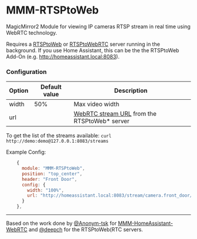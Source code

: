 # MMM-RTSPtoWeb

MagicMirror2 Module for viewing IP cameras RTSP stream in real time using WebRTC technology.

Requires a [RTSPtoWeb](https://github.com/deepch/RTSPtoWeb) or [RTSPtoWebRTC](https://github.com/deepch/RTSPtoWebRTC) server running in the background. If you use Home Assistant, this can be the the RTSPtoWeb Add-On (e.g. http://homeassistant.local:8083).

### Configuration

| Option | Default value | Description |
| ------ | ------------- | ----------- |
| width | 50% | Max video width |
| url | | [WebRTC stream URL](https://github.com/deepch/RTSPtoWeb/blob/master/docs/api.md#webrtc) from the RTSPtoWeb* server |

To get the list of the streams available: `curl http://demo:demo@127.0.0.1:8083/streams`

Example Config:

```js
    {
      module: "MMM-RTSPtoWeb",
      position: "top_center",
      header: "Front Door",
      config: {
        width: "100%",
        url: "http://homeassistant.local:8083/stream/camera.front_door/channel/0/webrtc"
      }
    },
```

---

Based on the work done by [@Anonym-tsk](https://github.com/Anonym-tsk/) for [MMM-HomeAssistant-WebRTC](https://github.com/Anonym-tsk/MMM-HomeAssistant-WebRTC) and [@deepch](https://github.com/deepch) for the RTSPtoWeb(RTC servers.
